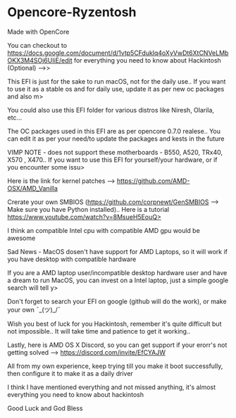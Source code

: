 # Opencore-Ryzentosh

Made with OpenCore

You can checkout to https://docs.google.com/document/d/1vtp5CFduklq4oXyVwDt6XtCNVeLMbOKX3M4SOj6UIiE/edit for everything you need to know about Hackintosh (Optional) -->>

This EFI is just for the sake to run macOS, not for the daily use.. If you want to use it as a stable  os and for daily use, update it as per new oc packages and also m>

You could also use this EFI folder for various distros like Niresh, Olarila, etc...

The OC packages used in this EFI are as per opencore 0.7.0 realese.. You can edit it as per your need/to update the packages and kests in the future


VIMP NOTE - does not support these motherboards - B550, A520, TRx40, X570 , X470.. If you want to use this EFI for yourself/your hardware, or if you encounter some issu>

Here is the link for kernel patches --> https://github.com/AMD-OSX/AMD_Vanilla

Crerate your own SMBIOS (https://github.com/corpnewt/GenSMBIOS --> Make sure you have Python installed).. Here is a tutorial https://www.youtube.com/watch?v=8MsueH5EouQ>

I think an compatible Intel cpu with compatible AMD gpu would be awesome

Sad News - MacOS dosen't have support for AMD Laptops, so it will work if you have desktop with compatible hardware

If you are a AMD laptop user/incompatible desktop hardware user and have a dream to run MacOS, you can invest on a Intel laptop, just a simple google search will tell y>

Don't forget to search your EFI on google (github will do the work), or make your own ¯\_(ツ)_/¯

Wish you best of luck for you Hackintosh, remember it's quite difficult but not impossible.. It will take time and patience to get it working..

Lastly, here is AMD OS X Discord, so you can get support if your erorr's not getting solved --> https://discord.com/invite/EfCYAJW

All from my own experience, keep trying till you make it boot successfully, then configure it to make it as a daily driver

I think I have mentioned everything and not missed anything, it's almost everything you need to know about hackintosh

Good Luck and God Bless
